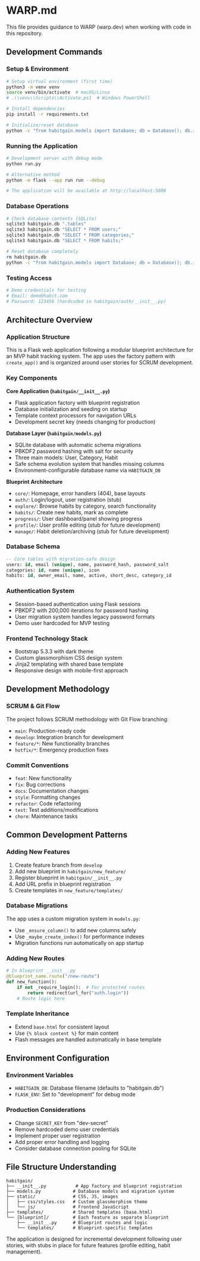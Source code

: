 # WARP.md

This file provides guidance to WARP (warp.dev) when working with code in this repository.

## Development Commands

### Setup & Environment
```bash
# Setup virtual environment (first time)
python3 -m venv venv
source venv/bin/activate  # macOS/Linux
# .\\venv\\Scripts\\Activate.ps1  # Windows PowerShell

# Install dependencies
pip install -r requirements.txt

# Initialize/reset database
python -c "from habitgain.models import Database; db = Database(); db.init_db(); db.seed_data()"
```

### Running the Application
```bash
# Development server with debug mode
python run.py

# Alternative method
python -m flask --app run run --debug

# The application will be available at http://localhost:5000
```

### Database Operations
```bash
# Check database contents (SQLite)
sqlite3 habitgain.db ".tables"
sqlite3 habitgain.db "SELECT * FROM users;"
sqlite3 habitgain.db "SELECT * FROM categories;"
sqlite3 habitgain.db "SELECT * FROM habits;"

# Reset database completely
rm habitgain.db
python -c "from habitgain.models import Database; db = Database(); db.init_db(); db.seed_data()"
```

### Testing Access
```bash
# Demo credentials for testing
# Email: demo@habit.com
# Password: 123456 (hardcoded in habitgain/auth/__init__.py)
```

## Architecture Overview

### Application Structure
This is a Flask web application following a modular blueprint architecture for an MVP habit tracking system. The app uses the factory pattern with `create_app()` and is organized around user stories for SCRUM development.

### Key Components

**Core Application (`habitgain/__init__.py`)**
- Flask application factory with blueprint registration
- Database initialization and seeding on startup
- Template context processors for navigation URLs
- Development secret key (needs changing for production)

**Database Layer (`habitgain/models.py`)**
- SQLite database with automatic schema migrations
- PBKDF2 password hashing with salt for security
- Three main models: User, Category, Habit
- Safe schema evolution system that handles missing columns
- Environment-configurable database name via `HABITGAIN_DB`

**Blueprint Architecture**
- `core/`: Homepage, error handlers (404), base layouts
- `auth/`: Login/logout, user registration (stub)
- `explore/`: Browse habits by category, search functionality
- `habits/`: Create new habits, mark as complete
- `progress/`: User dashboard/panel showing progress
- `profile/`: User profile editing (stub for future development)
- `manage/`: Habit deletion/archiving (stub for future development)

### Database Schema
```sql
-- Core tables with migration-safe design
users: id, email (unique), name, password_hash, password_salt
categories: id, name (unique), icon
habits: id, owner_email, name, active, short_desc, category_id
```

### Authentication System
- Session-based authentication using Flask sessions
- PBKDF2 with 200,000 iterations for password hashing
- User migration system handles legacy password formats
- Demo user hardcoded for MVP testing

### Frontend Technology Stack
- Bootstrap 5.3.3 with dark theme
- Custom glassmorphism CSS design system
- Jinja2 templating with shared base template
- Responsive design with mobile-first approach

## Development Methodology

### SCRUM & Git Flow
The project follows SCRUM methodology with Git Flow branching:
- `main`: Production-ready code
- `develop`: Integration branch for development
- `feature/*`: New functionality branches
- `hotfix/*`: Emergency production fixes

### Commit Conventions
- `feat`: New functionality
- `fix`: Bug corrections
- `docs`: Documentation changes
- `style`: Formatting changes
- `refactor`: Code refactoring
- `test`: Test additions/modifications
- `chore`: Maintenance tasks

## Common Development Patterns

### Adding New Features
1. Create feature branch from `develop`
2. Add new blueprint in `habitgain/new_feature/`
3. Register blueprint in `habitgain/__init__.py`
4. Add URL prefix in blueprint registration
5. Create templates in `new_feature/templates/`

### Database Migrations
The app uses a custom migration system in `models.py`:
- Use `_ensure_column()` to add new columns safely
- Use `_maybe_create_index()` for performance indexes
- Migration functions run automatically on app startup

### Adding New Routes
```python
# In blueprint __init__.py
@blueprint_name.route("/new-route")
def new_function():
    if not _require_login():  # For protected routes
        return redirect(url_for("auth.login"))
    # Route logic here
```

### Template Inheritance
- Extend `base.html` for consistent layout
- Use `{% block content %}` for main content
- Flash messages are handled automatically in base template

## Environment Configuration

### Environment Variables
- `HABITGAIN_DB`: Database filename (defaults to "habitgain.db")
- `FLASK_ENV`: Set to "development" for debug mode

### Production Considerations
- Change `SECRET_KEY` from "dev-secret"
- Remove hardcoded demo user credentials
- Implement proper user registration
- Add proper error handling and logging
- Consider database connection pooling for SQLite

## File Structure Understanding

```
habitgain/
├── __init__.py           # App factory and blueprint registration
├── models.py            # Database models and migration system
├── static/              # CSS, JS, images
│   ├── css/styles.css   # Custom glassmorphism theme
│   └── js/              # Frontend JavaScript
├── templates/           # Shared templates (base.html)
└── [blueprint]/         # Each feature as separate blueprint
    ├── __init__.py      # Blueprint routes and logic
    └── templates/       # Blueprint-specific templates
```

The application is designed for incremental development following user stories, with stubs in place for future features (profile editing, habit management).